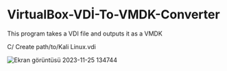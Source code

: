 # VirtualBox-VDİ-To-VMDK-Converter
This program takes a VDI file and outputs it as a VMDK 

C/ Create path/to/Kali Linux.vdi

![Ekran görüntüsü 2023-11-25 134744](https://github.com/HadronSecurity/VirtualBox-VD-To-VMDK-Converter/assets/147801258/e91d60c1-c709-4a38-b2e5-fcc8e32a22eb)
